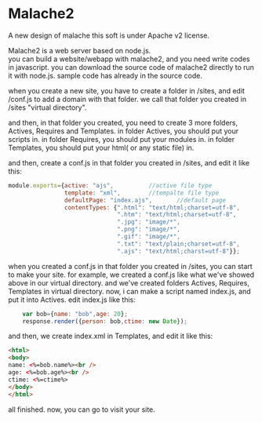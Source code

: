 Malache2
========

A new design of malache
this soft is under Apache v2 license.

Malache2 is a web server based on node.js.<br />
you can build a website/webapp with malache2, and you need write codes in javascript.
you can download the source code of malache2 directly to run it with node.js.
sample code has already in the source code.

when you create a new site, you have to create a folder in /sites, and edit /conf.js to add a domain with that folder.
we call that folder you created in /sites "virtual directory".


and then, in that folder you created, you need to create 3 more folders, Actives, Requires and Templates.
in folder Actives, you should put your scripts in.
in folder Requires, you should put your modules in.
in folder Templates, you should put your html( or any static file) in.

and then, create a conf.js in that folder you created in /sites, and edit it like this:
```javascript
module.exports={active: "ajs",			//active file type
                template: "xml",		//tempalte file type	
                defaultPage: "index.ajs",		//default page
                contentTypes: {".html": "text/html;charset=utf-8",
                               ".htm": "text/html;charset=utf-8",
                               ".jpg": "image/*",
                               ".png": "image/*",
                               ".gif": "image/*",
                               ".txt": "text/plain;charset=utf-8",
                               ".ajs": "text/html;charst=utf-8"}};
```
when you created a conf.js in that folder you created in /sites, you can start to make your site.
for example, we created a conf.js like what we've showed above in our virtual directory.
and we've created folders Actives, Requires, Templates in virtual directory.
now, i can make a script named index.js, and put it into Actives.
edit index.js like this:
```javascript
	var bob={name: "bob",age: 20};
	response.render({person: bob,ctime: new Date});
```
	
and then, we create index.xml in Templates, and edit it like this: 
```html
<html>
<body>
name: <%=bob.name%><br />
age: <%=bob.age%><br />
ctime: <%=ctime%>
</body>
</html>
```

all finished. now, you can go to visit your site.

